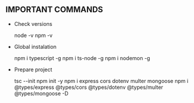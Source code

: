 IMPORTANT COMMANDS
------------------

- Check versions

    node -v
    npm -v

- Global instalation 

    npm i typescript -g 
    npm i ts-node -g 
    npm i nodemon -g

- Prepare project 

    tsc --init 
    npm init -y
    npm i express cors dotenv multer mongoose
    npm i @types/express @types/cors @types/dotenv @types/multer @types/mongoose -D
